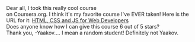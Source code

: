 <div>Dear all,
<span>I took this really cool course
</span></div>
<span>on Coursera.org. I think it's
my favorite course I've EVER taken!
Here is the URL for it:
</span>
<a href="...">HTML, CSS and JS for Web Developers</a>
<div>
Does anyone know how I can give this course 6
out of 5 stars?
</div>
<div>
Thank you,
-Yaakov.... I mean a random student! Definitely not Yaakov.
</div>
